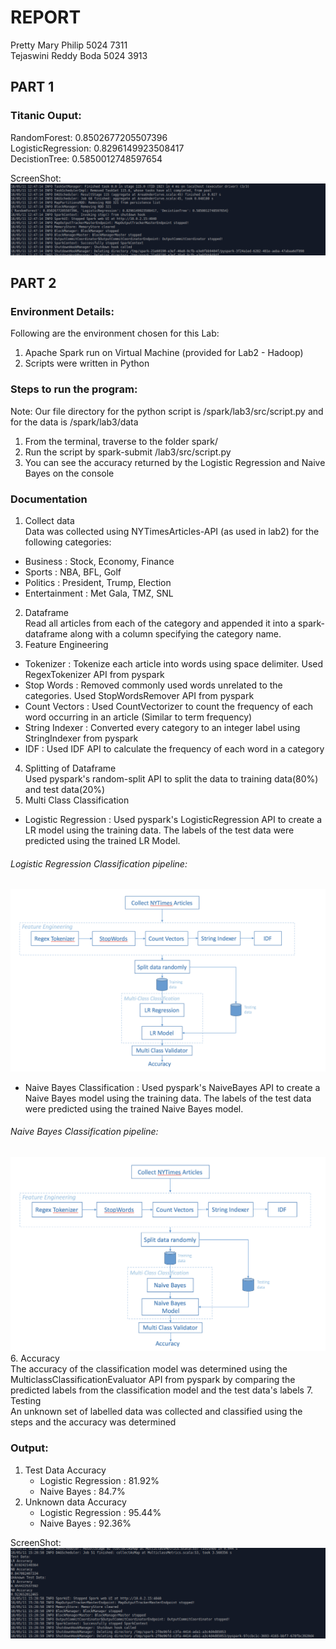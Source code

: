 # REPORT

Pretty Mary Philip 5024 7311   
Tejaswini Reddy Boda 5024 3913

## PART 1
### Titanic Ouput:
RandomForest: 0.8502677205507396  
LogisticRegression: 0.8296149923508417  
DecistionTree: 0.5850012748597654

ScreenShot:
![alt text](outputTitanic.png)

## PART 2
### Environment Details:
Following are the environment chosen for this Lab:
1. Apache Spark run on Virtual Machine (provided for Lab2 - Hadoop)
2. Scripts were written in Python

### Steps to run the program:
Note: Our file directory for the python script is /spark/lab3/src/script.py and for the data is /spark/lab3/data
1. From the terminal, traverse to the folder spark/
2. Run the script by spark-submit /lab3/src/script.py
3. You can see the accuracy returned by the Logistic Regression and Naive Bayes on the console

### Documentation

1. Collect data   
Data was collected using NYTimesArticles-API (as used in lab2) for the following categories:
  - Business : Stock, Economy, Finance
  - Sports : NBA, BFL, Golf
  - Politics : President, Trump, Election
  - Entertainment : Met Gala, TMZ, SNL
2. Dataframe   
Read all articles from each of the category and appended it into a spark-dataframe along with a column specifying the category name.
3. Feature Engineering   
  - Tokenizer : Tokenize each article into words using space delimiter. Used RegexTokenizer API from pyspark
  - Stop Words : Removed commonly used words unrelated to the categories. Used StopWordsRemover API from pyspark
  - Count Vectors : Used CountVectorizer to count the frequency of each word occurring in an article (Similar to term frequency)
  -  String Indexer : Converted every category to an integer label using StringIndexer from pyspark
  - IDF : Used IDF API to calculate
 the frequency of each word in a category
4. Splitting of Dataframe   
Used pyspark's random-split API to split the data to training data(80%) and test data(20%)
5. Multi Class Classification   
  - Logistic Regression : Used pyspark's LogisticRegression API to create a LR model using the training data. The labels of the test data were predicted using the trained LR Model.
###### Logistic Regression Classification pipeline:
![alt text](LRModel.png)
  - Naive Bayes Classification : Used pyspark's NaiveBayes API to create a Naive Bayes model using the training data. The labels of the test data were predicted using the trained Naive Bayes model.     
###### Naive Bayes Classification pipeline:
![alt text](NaiveBayesModel.png)
6. Accuracy   
The accuracy of the classification model was determined using the MulticlassClassificationEvaluator API from pyspark by comparing the predicted labels from the classification model and the test data's labels
7. Testing   
An unknown set of labelled data was collected and classified using the steps and the accuracy was determined

### Output:
1. Test Data Accuracy  
    - Logistic Regression : 81.92%
    - Naive Bayes : 84.7%
2. Unknown data Accuracy
    - Logistic Regression : 95.44%
    - Naive Bayes : 92.36%

ScreenShot:
![alt text](Final.png)
